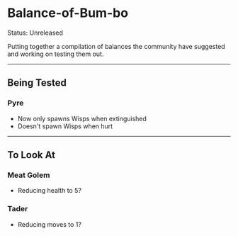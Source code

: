 # Balance-of-Bum-bo

Status: Unreleased

Putting together a compilation of balances the community have suggested and working on testing them out. 

---
## Being Tested

### Pyre
* Now only spawns Wisps when extinguished
* Doesn't spawn Wisps when hurt
---
## To Look At
### Meat Golem
* Reducing health to 5?

### Tader
* Reducing moves to 1?
